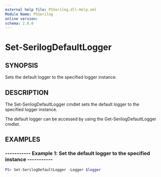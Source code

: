 ```yaml
---
external help file: PSSerilog.dll-Help.xml
Module Name: PSSerilog
online version:
schema: 2.0.0
---
```


# Set-SerilogDefaultLogger

## SYNOPSIS

Sets the default logger to the specified logger instance.

## DESCRIPTION

The Set-SerilogDefaultLogger cmdlet sets the default logger to the specified logger instance.

The default logger can be accessed by using the Get-SerilogDefaultLogger cmdlet.

## EXAMPLES

### ----------- Example 1: Set the default logger to the specified instance -----------

```powershell
PS> Set-SerilogDefaultLogger -Logger $logger
```